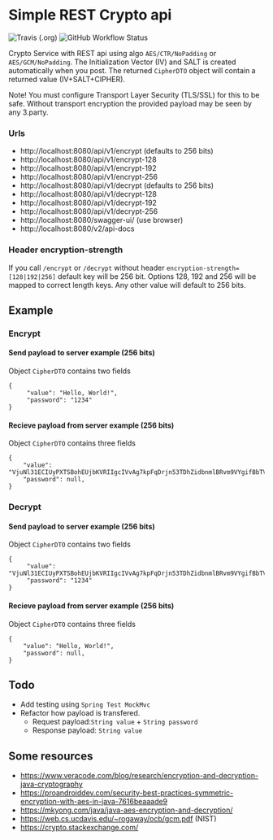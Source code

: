 # Simple REST Crypto api
![Travis (.org)](https://img.shields.io/travis/avec112/crypto-api?logo=travis)
![GitHub Workflow Status](https://img.shields.io/github/workflow/status/avec112/crypto-api/CodeQL?label=CodeQL&logo=github)

Crypto Service with REST api using algo `AES/CTR/NoPadding` or `AES/GCM/NoPadding`.
The Initialization Vector (IV) and SALT is created automatically when you post. 
The returned `CipherDTO` object will contain a returned value (IV+SALT+CIPHER). 

Note! You must configure Transport Layer Security (TLS/SSL) for this to be safe. Without transport encryption
the provided payload may be seen by any 3.party. 

### Urls
* http://localhost:8080/api/v1/encrypt (defaults to 256 bits)
* http://localhost:8080/api/v1/encrypt-128
* http://localhost:8080/api/v1/encrypt-192
* http://localhost:8080/api/v1/encrypt-256
* http://localhost:8080/api/v1/decrypt (defaults to 256 bits)
* http://localhost:8080/api/v1/decrypt-128
* http://localhost:8080/api/v1/decrypt-192
* http://localhost:8080/api/v1/decrypt-256
* http://localhost:8080/swagger-ui/ (use browser)
* http://localhost:8080/v2/api-docs
 
### Header encryption-strength 
If you call `/encrypt` or `/decrypt` without header `encryption-strength=[128|192|256]` default key will be 256 bit.
Options 128, 192 and 256 will be mapped to correct length keys. Any other value will default to 256 bits.

## Example

### Encrypt

#### Send payload to server example (256 bits)
Object `CipherDTO` contains two fields
```
{
     "value": "Hello, World!",
     "password": "1234"
}
```

#### Recieve payload from server example (256 bits)
Object `CipherDTO` contains three fields
```
{
    "value": "VjuNl31ECIUyPXTSBohEUjbKVRIIgcIVvAg7kpFqDrjn53TDhZidbnmlBRvm9VYgifBbTVxRcAMg",
    "password": null,
}
```

### Decrypt

#### Send payload to server example (256 bits)
Object `CipherDTO` contains two fields
```
{
     "value": "VjuNl31ECIUyPXTSBohEUjbKVRIIgcIVvAg7kpFqDrjn53TDhZidbnmlBRvm9VYgifBbTVxRcAMg",
     "password": "1234"
}
```

#### Recieve payload from server example (256 bits)
Object `CipherDTO` contains three fields
```
{
    "value": "Hello, World!",
    "password": null,
}
```

## Todo
* Add testing using `Spring Test MockMvc`
* Refactor how payload is transfered. 
  * Request payload:`String value` + `String password`
  * Response payload: `String value`

## Some resources

- https://www.veracode.com/blog/research/encryption-and-decryption-java-cryptography
- https://proandroiddev.com/security-best-practices-symmetric-encryption-with-aes-in-java-7616beaaade9
- https://mkyong.com/java/java-aes-encryption-and-decryption/
- https://web.cs.ucdavis.edu/~rogaway/ocb/gcm.pdf (NIST)
- https://crypto.stackexchange.com/
